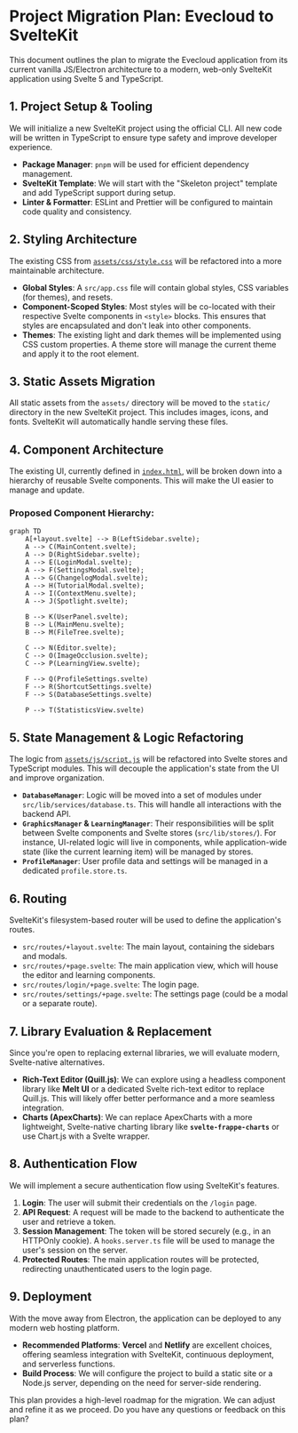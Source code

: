 # Project Migration Plan: Evecloud to SvelteKit

This document outlines the plan to migrate the Evecloud application from its current vanilla JS/Electron architecture to a modern, web-only SvelteKit application using Svelte 5 and TypeScript.

## 1. Project Setup & Tooling

We will initialize a new SvelteKit project using the official CLI. All new code will be written in TypeScript to ensure type safety and improve developer experience.

-   **Package Manager**: `pnpm` will be used for efficient dependency management.
-   **SvelteKit Template**: We will start with the "Skeleton project" template and add TypeScript support during setup.
-   **Linter & Formatter**: ESLint and Prettier will be configured to maintain code quality and consistency.

## 2. Styling Architecture

The existing CSS from [`assets/css/style.css`](assets/css/style.css:1) will be refactored into a more maintainable architecture.

-   **Global Styles**: A `src/app.css` file will contain global styles, CSS variables (for themes), and resets.
-   **Component-Scoped Styles**: Most styles will be co-located with their respective Svelte components in `<style>` blocks. This ensures that styles are encapsulated and don't leak into other components.
-   **Themes**: The existing light and dark themes will be implemented using CSS custom properties. A theme store will manage the current theme and apply it to the root element.

## 3. Static Assets Migration

All static assets from the `assets/` directory will be moved to the `static/` directory in the new SvelteKit project. This includes images, icons, and fonts. SvelteKit will automatically handle serving these files.

## 4. Component Architecture

The existing UI, currently defined in [`index.html`](index.html:1), will be broken down into a hierarchy of reusable Svelte components. This will make the UI easier to manage and update.

### Proposed Component Hierarchy:

```mermaid
graph TD
    A[+layout.svelte] --> B(LeftSidebar.svelte);
    A --> C(MainContent.svelte);
    A --> D(RightSidebar.svelte);
    A --> E(LoginModal.svelte);
    A --> F(SettingsModal.svelte);
    A --> G(ChangelogModal.svelte);
    A --> H(TutorialModal.svelte);
    A --> I(ContextMenu.svelte);
    A --> J(Spotlight.svelte);

    B --> K(UserPanel.svelte);
    B --> L(MainMenu.svelte);
    B --> M(FileTree.svelte);

    C --> N(Editor.svelte);
    C --> O(ImageOcclusion.svelte);
    C --> P(LearningView.svelte);
    
    F --> Q(ProfileSettings.svelte)
    F --> R(ShortcutSettings.svelte)
    F --> S(DatabaseSettings.svelte)
    
    P --> T(StatisticsView.svelte)
```

## 5. State Management & Logic Refactoring

The logic from [`assets/js/script.js`](assets/js/script.js:1) will be refactored into Svelte stores and TypeScript modules. This will decouple the application's state from the UI and improve organization.

-   **`DatabaseManager`**: Logic will be moved into a set of modules under `src/lib/services/database.ts`. This will handle all interactions with the backend API.
-   **`GraphicsManager` & `LearningManager`**: Their responsibilities will be split between Svelte components and Svelte stores (`src/lib/stores/`). For instance, UI-related logic will live in components, while application-wide state (like the current learning item) will be managed by stores.
-   **`ProfileManager`**: User profile data and settings will be managed in a dedicated `profile.store.ts`.

## 6. Routing

SvelteKit's filesystem-based router will be used to define the application's routes.

-   `src/routes/+layout.svelte`: The main layout, containing the sidebars and modals.
-   `src/routes/+page.svelte`: The main application view, which will house the editor and learning components.
-   `src/routes/login/+page.svelte`: The login page.
-   `src/routes/settings/+page.svelte`: The settings page (could be a modal or a separate route).

## 7. Library Evaluation & Replacement

Since you're open to replacing external libraries, we will evaluate modern, Svelte-native alternatives.

-   **Rich-Text Editor (Quill.js)**: We can explore using a headless component library like **Melt UI** or a dedicated Svelte rich-text editor to replace Quill.js. This will likely offer better performance and a more seamless integration.
-   **Charts (ApexCharts)**: We can replace ApexCharts with a more lightweight, Svelte-native charting library like **`svelte-frappe-charts`** or use Chart.js with a Svelte wrapper.

## 8. Authentication Flow

We will implement a secure authentication flow using SvelteKit's features.

1.  **Login**: The user will submit their credentials on the `/login` page.
2.  **API Request**: A request will be made to the backend to authenticate the user and retrieve a token.
3.  **Session Management**: The token will be stored securely (e.g., in an HTTPOnly cookie). A `hooks.server.ts` file will be used to manage the user's session on the server.
4.  **Protected Routes**: The main application routes will be protected, redirecting unauthenticated users to the login page.

## 9. Deployment

With the move away from Electron, the application can be deployed to any modern web hosting platform.

-   **Recommended Platforms**: **Vercel** and **Netlify** are excellent choices, offering seamless integration with SvelteKit, continuous deployment, and serverless functions.
-   **Build Process**: We will configure the project to build a static site or a Node.js server, depending on the need for server-side rendering.

This plan provides a high-level roadmap for the migration. We can adjust and refine it as we proceed. Do you have any questions or feedback on this plan?